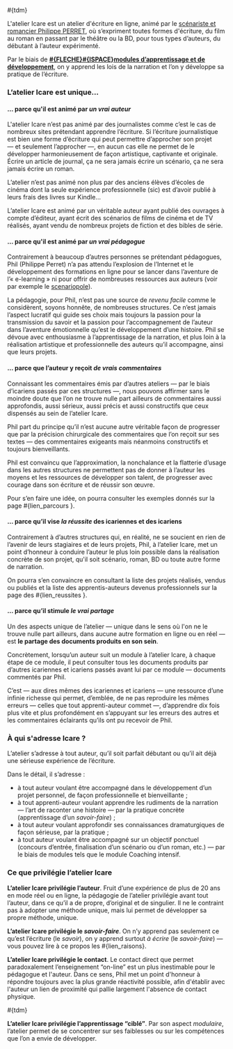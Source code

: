 #{tdm}

L'atelier Icare est un atelier d'écriture en ligne, animé par le [scénariste et romancier Philippe PERRET](overview/phil), où s’expriment toutes formes d'écriture, du film au roman en passant par le théâtre ou la BD, pour tous types d’auteurs, du débutant à l’auteur expérimenté.

Par le biais de **[#{FLECHE}#{ISPACE}modules d’apprentissage et de développement](modules/home)**, on y apprend les lois de la narration et l’on y développe sa pratique de l’écriture.

### L’atelier Icare est unique…

#### … parce qu'il est animé par *un vrai auteur*

L'atelier Icare n’est pas animé par des journalistes comme c’est le cas de nombreux sites prétendant apprendre l’écriture. Si l’écriture journalistique est bien une forme d’écriture qui peut permettre d’approcher son projet — et seulement l’approcher —, en aucun cas elle ne permet de le développer harmonieusement de façon artistique, captivante et originale. Écrire un article de journal, ça ne sera jamais écrire un scénario, ça ne sera jamais écrire un roman.

L’atelier n’est pas animé non plus par des anciens élèves d’écoles de cinéma dont la seule expérience professionnelle (sic) est d’avoir publié à leurs frais des livres sur Kindle…

L’atelier Icare est animé par un véritable auteur ayant publié des ouvrages à compte d’éditeur, ayant écrit des scénarios de films de cinéma et de TV réalisés, ayant vendu de nombreux projets de fiction et des bibles de série.


#### … parce qu'il est animé par *un vrai pédagogue*

Contrairement à beaucoup d’autres personnes se prétendant pédagogues, Phil (Philippe Perret) n’a pas attendu l’explosion de l’Internet et le développement des formations en ligne pour se lancer dans l’aventure de l’« e-learning » ni pour offrir de nombreuses ressources aux auteurs (voir par exemple le [scenariopole](http://www.scenariopole.fr)).

La pédagogie, pour Phil, n’est pas une source de *revenu facile* comme le considèrent, soyons honnête, de nombreuses structures. Ce n’est jamais l’aspect lucratif qui guide ses choix mais toujours la passion pour la transmission du savoir et la passion pour l’accompagnement de l’auteur dans l’aventure émotionnelle qu’est le développement d’une histoire.
Phil se dévoue avec enthousiasme à l’apprentissage de la narration, et plus loin à la réalisation artistique et professionnelle des auteurs qu’il accompagne, ainsi que leurs projets.

#### … parce que l’auteur y reçoit *de vrais commentaires*

Connaissant les commentaires émis par d’autres ateliers — par le biais d’icariens passés par ces structures —, nous pouvons affirmer sans le moindre doute que l’on ne trouve nulle part ailleurs de commentaires aussi approfondis, aussi sérieux, aussi précis et aussi constructifs que ceux dispensés au sein de l’atelier Icare.

Phil part du principe qu’il n’est aucune autre véritable façon de progresser que par la précision chirurgicale des commentaires que l’on reçoit sur ses textes — des commentaires exigeants mais néanmoins constructifs et toujours bienveillants.

Phil est convaincu que l’approximation, la nonchalance et la flatterie d’usage dans les autres structures ne permettent pas de donner à l’auteur les moyens et les ressources de développer son talent, de progresser avec courage dans son écriture et de réussir son œuvre.

Pour s’en faire une idée, on pourra consulter les exemples donnés sur la page #{lien_parcours }.

#### … parce qu’il vise *la réussite* des icariennes et des icariens

Contrairement à d’autres structures qui, en réalité, ne se soucient en rien de l’avenir de leurs stagiaires et de leurs projets, Phil, à l’atelier Icare, met un point d’honneur à conduire l’auteur le plus loin possible dans la réalisation concrète de son projet, qu'il soit scénario, roman, BD ou toute autre forme de narration.

On pourra s’en convaincre en consultant la liste des projets réalisés, vendus ou publiés et la liste des apprentis-auteurs devenus professionnels sur la page des #{lien_reussites }.

#### … parce qu’il stimule *le vrai partage*

Un des aspects unique de l’atelier — unique dans le sens où l'on ne le trouve nulle part ailleurs, dans aucune autre formation en ligne ou en réel — est **le partage des documents produits en son sein**.

Concrètement, lorsqu’un auteur suit un module à l’atelier Icare, à chaque étape de ce module, il peut consulter tous les documents produits par d’autres icariennes et icariens passés avant lui par ce module — documents commentés par Phil.

C’est — aux dires mêmes des icariennes et icariens — une ressource d’une infinie richesse qui permet, d’emblée, de ne pas reproduire les mêmes erreurs — celles que tout apprenti-auteur commet —, d’apprendre dix fois plus vite et plus profondément en s’appuyant sur les erreurs des autres et les commentaires éclairants qu’ils ont pu recevoir de Phil.

### À qui s'adresse Icare ?

L’atelier s’adresse à tout auteur, qu’il soit parfait débutant ou qu’il ait déjà une sérieuse expérience de l’écriture.

Dans le détail, il s’adresse :

* à tout auteur voulant être accompagné dans le développement d’un projet personnel, de façon professionnelle et bienveillante ;
* à tout apprenti-auteur voulant apprendre les rudiments de la narration — l’art de raconter une histoire — par la pratique concrète (apprentissage d’un *savoir-faire*) ;
* à tout auteur voulant approfondir ses connaissances dramaturgiques de façon sérieuse, par la pratique ;
* à tout auteur voulant être accompagné sur un objectif ponctuel (concours d’entrée, finalisation d’un scénario ou d’un roman, etc.) — par le biais de modules tels que le module Coaching intensif.

### Ce que privilégie l’atelier Icare

**L’atelier Icare privilégie l’auteur**. Fruit d’une expérience de plus de 20 ans en mode réel ou en ligne, la pédagogie de l’atelier privilégie avant tout l’auteur, dans ce qu’il a de propre, d’original et de singulier. Il ne le contraint pas à adopter une méthode unique, mais lui permet de développer sa propre méthode, unique.

**L’atelier Icare privilégie le *savoir-faire***. On n’y apprend pas seulement ce qu’est l’écriture (le *savoir*), on y apprend surtout *à écrire* (le *savoir-faire*) — vous pouvez lire à ce propos les #{lien_raisons}.

**L’atelier Icare privilégie le contact**. Le contact direct que permet paradoxalement l’enseignement “on-line” est un plus inestimable pour le pédagogue et l'auteur. Dans ce sens, Phil met un point d'honneur à répondre toujours avec la plus grande réactivité possible, afin d'établir avec l'auteur un lien de proximité qui pallie largement l'absence de contact physique.

#{tdm}

**L’atelier Icare privilégie l’apprentissage “ciblé”**. Par son aspect *modulaire*, l’atelier permet de se concentrer sur ses faiblesses ou sur les compétences que l’on a envie de développer.
